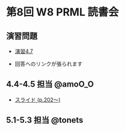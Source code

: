 第8回 W8 PRML 読書会
====

演習問題
----

- [演習4.7](https://github.com/daimatz/w8prml/blob/master/files/exercise_solutions/ex4.7.pdf?raw=true)

- 回答へのリンクが張られます

4.4-4.5 担当 @amoO_O
----

- [スライド (p.202～)](https://github.com/daimatz/w8prml/blob/master/files/2012-12-10/prml4-3-4-5.pdf?raw=true)

5.1-5.3 担当 @tonets
----

